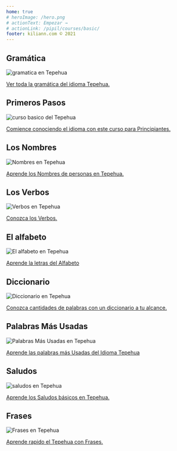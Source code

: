 ```yaml
---
home: true
# heroImage: /hero.png
# actionText: Empezar →
# actionLink: /pipil/courses/basic/
footer: kiliann.com © 2021 
---
```


<div class="features">
  <div class="feature">
    <h2>Gramática </h2>
    <img src="/home/grammar.jpg" alt="gramatica en Tepehua">
    <p><a href="/mx/tepehua/grammar/guide/">Ver toda la gramática del idioma Tepehua.</a></p>
  </div>
  <div class="feature">
    <h2>Primeros Pasos</h2>
    <img src="/home/courses.jpg" alt="curso basico del Tepehua">
    <p><a href="/mx/tepehua/courses/basic/">Comience conociendo el idioma con este curso para Principiantes.</a></p>
  </div>
  <div class="feature">
    <h2>Los Nombres</h2>
    <img src="/home/people.jpg" alt="Nombres en Tepehua">
    <p><a href="/mx/tepehua/vocabulary/people/">Aprende los Nombres de personas en Tepehua.</a></p>
  </div>
   <div class="feature">
    <h2>Los Verbos </h2>
    <img src="/home/verbs.png" alt="Verbos en Tepehua">
    <p><a href="/mx/tepehua/grammar/verbs/">Conozca los Verbos.</a></p>
  </div>
  <div class="feature">
    <h2>El alfabeto</h2>
    <img src="/home/alphabet.jpg" alt="El alfabeto en Tepehua">
    <p><a href="/mx/tepehua/grammar/alphabet/">Aprende la letras del Alfabeto</a></p>
  </div>
     <div class="feature">
    <h2>Diccionario</h2>
    <img src="/home/dictionary.jpg" alt="Diccionario en Tepehua">
    <p><a href="/mx/tepehua/dictionary/">Conozca cantidades de palabras con un diccionario a tu alcance.</a></p>
  </div>
  <div class="feature">
    <h2>Palabras Más Usadas</h2>
    <img src="/home/more_used.jpg" alt="Palabras Más Usadas en Tepehua">
    <p><a href="/mx/tepehua/vocabulary/more_used/">Aprende las palabras más Usadas del Idioma Tepehua</a></p>
  </div>
    <div class="feature">
    <h2>Saludos</h2>
    <img src="/home/greetings.jpg" alt="saludos en Tepehua">
    <p><a href="/mx/tepehua/vocabulary/greetings/">Aprende los Saludos básicos en Tepehua.</a></p>
  </div>
   <div class="feature">
    <h2>Frases</h2>
    <img src="/home/phrases.jpg" alt="Frases en Tepehua">
    <p><a href="/mx/tepehua/vocabulary/phrases/">Aprende rapido el Tepehua con Frases.</a></p>
  </div>
</div>

<!-- <counter/> -->